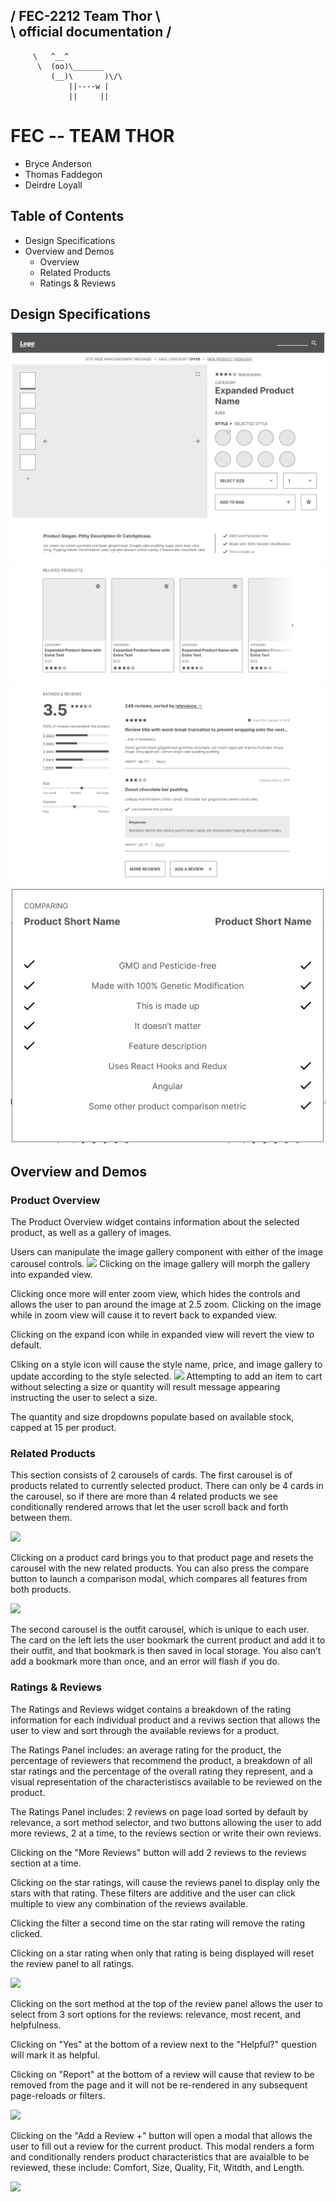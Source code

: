 / FEC-2212 Team Thor        \\\
\ official documentation   /
  ----------------------------------------
         \   ^__^
          \  (oo)\_______
             (__)\       )\/\
                 ||----w |
                 ||     ||



FEC -- TEAM THOR
================
- Bryce Anderson
- Thomas Faddegon
- Deirdre Loyall

## Table of Contents
- Design Specifications
- Overview and Demos
  - Overview
  - Related Products
  - Ratings & Reviews

## Design Specifications
<img src="./doc/images/fec_overview.png" />
<img src="./doc/images/fec_related.png" />
<img src="./doc/images/fec_reviews.png" />
<img src="./doc/images/fec_compare_modal.png" />


## Overview and Demos

### Product Overview

The Product Overview widget contains information about the selected product, as well as a gallery of images.

Users can manipulate the image gallery component with either of the image carousel controls.
<img src="http://g.recordit.co/yPnYLK8IIH.gif" />
Clicking on the image gallery will morph the gallery into expanded view.

Clicking once more will enter zoom view, which hides the controls and allows the user to pan around the image at 2.5 zoom. Clicking on the image while in zoom view will cause it to revert back to expanded view.

Clicking on the expand icon while in expanded view will revert the view to default.

Cliking on a style icon will cause the style name, price, and image gallery to update according to the style selected.
<img src="http://g.recordit.co/zsR9m8Qq3g.gif" />
Attempting to add an item to cart without selecting a size or quantity will result message appearing instructing the user to select a size.

The quantity and size dropdowns populate based on available stock, capped at 15 per product.


### Related Products

This section consists of 2 carousels of cards. The first carousel is of products related to currently selected product. There can only be 4 cards in the carousel, so if there are more than 4 related products we see conditionally rendered arrows that let the user scroll back and forth between them.

<img src="http://g.recordit.co/pvDlwAdiYQ.gif" />

Clicking on a product card brings you to that product page and resets the carousel with the new related products. You can also press the compare button to launch a comparison modal, which compares all features from both products.


<img src="http://g.recordit.co/oqVJTm2Oy2.gif" />

The second carousel is the outfit carousel, which is unique to each user. The card on the left lets the user bookmark the current product and add it to their outfit, and that bookmark is then saved in local storage. You also can’t add a bookmark more than once, and an error will flash if you do.


### Ratings & Reviews

The Ratings and Reviews widget contains a breakdown of the rating information for each individual product and a reviws section that allows the user to view and sort through the available reviews for a product.

The Ratings Panel includes: an average rating for the product, the percentage of reviewers that recommend the product, a breakdown of all star ratings and the percentage of the overall rating they represent, and a visual representation of the characteristiscs available to be reviewed on the product.

The Ratings Panel includes: 2 reviews on page load sorted by default by relevance, a sort method selector, and two buttons allowing the user to add more reviews, 2 at a time, to the reviews section or write their own reviews.

Clicking on the "More Reviews" button will add 2 reviews to the reviews section at a time. 

Clicking on the star ratings, will cause the reviews panel to display only the stars with that rating. These filters are additive and the user can click multiple to view any combination of the reviews available. 

Clicking the filter a second time on the star rating will remove the rating clicked.

Clicking on a star rating when only that rating is being displayed will reset the review panel to all ratings.

<img src="http://g.recordit.co/gZuwog4H4K.gif"/>

Clicking on the sort method at the top of the review panel allows the user to select from 3 sort options for the reviews: relevance, most recent, and helpfulness.

Clicking on "Yes" at the bottom of a review next to the "Helpful?" question will mark it as helpful.

Clicking on "Report" at the bottom of a review will cause that review to be removed from the page and it will not be re-rendered in any subsequent page-reloads or filters. 

<img src="http://g.recordit.co/WUvjyNL4DW.gif"/>

Clicking on the "Add a Review +" button will open a modal that allows the user to fill out a review for the current product. This modal renders a form and conditionally renders product characteristics that are avaialble to be reviewed, these include: Comfort, Size, Quality, Fit, Witdth, and Length. 

<img src="http://g.recordit.co/TOvblg3W4d.gif"/>



